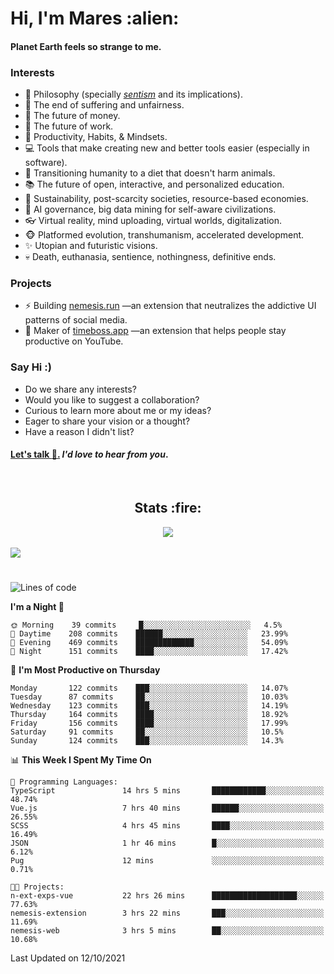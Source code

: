 <h1>Hi, I'm Mares :alien:</h1>

#### Planet Earth feels so strange to me.

### **Interests**

- 🌊 Philosophy (specially [_sentism_][sentismmedium] and its implications).
- 🎯 The end of suffering and unfairness.
- 💸 The future of money.
- 💼 The future of work.
- 🧠 Productivity, Habits, & Mindsets.
- 💻 Tools that make creating new and better tools easier (especially in software).
- 🥗 Transitioning humanity to a diet that doesn't harm animals.
- 📚 The future of open, interactive, and personalized education.
- 🌱 Sustainability, post-scarcity societies, resource-based economies.
- 🤖 AI governance, big data mining for self-aware civilizations.
- 👓 Virtual reality, mind uploading, virtual worlds, digitalization.
- 🐵 Platformed evolution, transhumanism, accelerated development.
- ✨ Utopian and futuristic visions.
- 💀 Death, euthanasia, sentience, nothingness, definitive ends.


### **Projects**

- ⚡ Building [nemesis.run](https://nemesis.run) —an extension that neutralizes the addictive UI patterns of social media.
- 💎 Maker of [timeboss.app](https://timeboss.app) —an extension that helps people stay productive on YouTube.


### **Say Hi :)**

- Do we share any interests?
- Would you like to suggest a collaboration?
- Curious to learn more about me or my ideas?
- Eager to share your vision or a thought?
- Have a reason I didn't list?

#### [Let's talk :wave:.](mailto:mareszhar@gmail.com) _I'd love to hear from you_.

[sentismmedium]: https://medium.com/@mareszhar/born-a-prisoner-a-reflection-about-life-its-struggles-and-a-plan-to-escape-d8566ce9b026

<br>

<h2 align="center">Stats :fire:</h2>

<div align="center">
  <img src="https://github-readme-streak-stats.herokuapp.com?user=mareszhar&theme=black-ice&hide_border=true&stroke=FFFFFF15&ring=DF8FFE&fire=DF8FFE&currStreakLabel=DF8FFE&background=1A232A&currStreakNum=86FFAB">
</div>

<!-- Add or remove this: &dates=B1AAB3FF at the end of the streak stats URL if they get bugged and aren't updating -->

<br>

<img src="https://activity-graph.herokuapp.com/graph?username=mareszhar&theme=nord&bg_color=00000000&color=979797&line=DF8FFE&point=00000000&area=true&hide_border=true">

<br>

<h1></h1>

<!--START_SECTION:waka-->
![Lines of code](https://img.shields.io/badge/From%20Hello%20World%20I%27ve%20Written-171256%20lines%20of%20code-blue)

**I'm a Night 🦉** 

```text
🌞 Morning    39 commits     █░░░░░░░░░░░░░░░░░░░░░░░░   4.5% 
🌆 Daytime    208 commits    ██████░░░░░░░░░░░░░░░░░░░   23.99% 
🌃 Evening    469 commits    █████████████░░░░░░░░░░░░   54.09% 
🌙 Night      151 commits    ████░░░░░░░░░░░░░░░░░░░░░   17.42%

```
📅 **I'm Most Productive on Thursday** 

```text
Monday       122 commits    ███░░░░░░░░░░░░░░░░░░░░░░   14.07% 
Tuesday      87 commits     ██░░░░░░░░░░░░░░░░░░░░░░░   10.03% 
Wednesday    123 commits    ███░░░░░░░░░░░░░░░░░░░░░░   14.19% 
Thursday     164 commits    ████░░░░░░░░░░░░░░░░░░░░░   18.92% 
Friday       156 commits    ████░░░░░░░░░░░░░░░░░░░░░   17.99% 
Saturday     91 commits     ██░░░░░░░░░░░░░░░░░░░░░░░   10.5% 
Sunday       124 commits    ███░░░░░░░░░░░░░░░░░░░░░░   14.3%

```


📊 **This Week I Spent My Time On** 

```text
💬 Programming Languages: 
TypeScript               14 hrs 5 mins       ████████████░░░░░░░░░░░░░   48.74% 
Vue.js                   7 hrs 40 mins       ██████░░░░░░░░░░░░░░░░░░░   26.55% 
SCSS                     4 hrs 45 mins       ████░░░░░░░░░░░░░░░░░░░░░   16.49% 
JSON                     1 hr 46 mins        █░░░░░░░░░░░░░░░░░░░░░░░░   6.12% 
Pug                      12 mins             ░░░░░░░░░░░░░░░░░░░░░░░░░   0.71%

🐱‍💻 Projects: 
n-ext-exps-vue           22 hrs 26 mins      ███████████████████░░░░░░   77.63% 
nemesis-extension        3 hrs 22 mins       ███░░░░░░░░░░░░░░░░░░░░░░   11.69% 
nemesis-web              3 hrs 5 mins        ██░░░░░░░░░░░░░░░░░░░░░░░   10.68%

```


 Last Updated on 12/10/2021
<!--END_SECTION:waka-->

